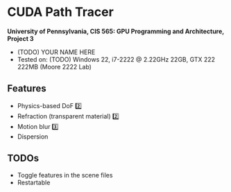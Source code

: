 CUDA Path Tracer
================

**University of Pennsylvania, CIS 565: GPU Programming and Architecture, Project 3**

* (TODO) YOUR NAME HERE
* Tested on: (TODO) Windows 22, i7-2222 @ 2.22GHz 22GB, GTX 222 222MB (Moore 2222 Lab)

## Features

- Physics-based DoF 2️⃣
- Refraction (transparent material) 2️⃣
- Motion blur 3️⃣
- Dispersion 

## TODOs

- Toggle features in the scene files
- Restartable